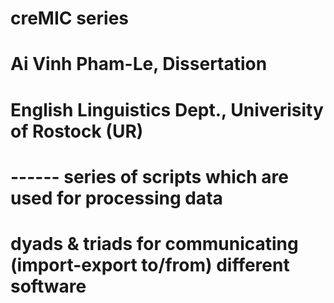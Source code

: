 # creMIC series
# Ai Vinh Pham-Le, Dissertation 
# English Linguistics Dept., Univerisity of Rostock (UR)
# ------ series of scripts which are used for processing data
# dyads & triads for communicating (import-export to/from) different software